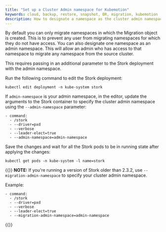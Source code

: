 ```yaml
---
title: "Set up a Cluster Admin namespace for Kubemotion"
keywords: cloud, backup, restore, snapshot, DR, migration, kubemotion
description: How to designate a namespace as the cluster admin namespace
---
```


By default you can only migrate namespaces in which the Migration object is created.
This is to prevent any user from migrating namespaces for which they do not have access.
You can also designate one namespace as an admin namespace. This will allow an
admin who has access to that namespace to migrate any namespace from the source
cluster.

This requires passing in an additional parameter to the Stork deployment with
the admin namespace.

Run the following command to edit the Stork deployment:

```text
kubectl edit deployment -n kube-system stork
```

If `admin-namespace` is your admin namespace, in the editor, update the arguments to the Stork container to specify the cluster admin namespace using the `--admin-namespace` parameter:

```text
- command:
  - /stork
  - --driver=pxd
  - --verbose
  - --leader-elect=true
  - --admin-namespace=admin-namespace
```

Save the changes and wait for all the Stork pods to be in running state after applying the
changes:

```text
kubectl get pods -n kube-system -l name=stork
```

{{<info>}}
**NOTE:** If you're running a version of Stork older than 2.3.2, use  `--migration-admin-namespace` to specify your cluster admin namespace.

Example:
```text
- command:
  - /stork
  - --driver=pxd
  - --verbose
  - --leader-elect=true
  - --migration-admin-namespace=admin-namespace
```
{{</info>}}
